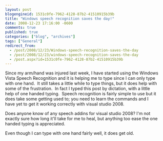 ```yaml
---
layout: post
blogengineid: 1531c0fe-7962-4128-87b2-41510915b39b
title: "Windows speech recognition saves the day!"
date: 2008-12-23 17:16:00 -0600
comments: true
published: true
categories: ["blog", "archives"]
tags: ["General"]
redirect_from: 
  - /post/2008/12/23/Windows-speech-recognition-saves-the-day
  - /post/2008/12/23/windows-speech-recognition-saves-the-day
  - /post.aspx?id=1531c0fe-7962-4128-87b2-41510915b39b
---
```

<!-- more -->
<p>
Since my arm/hand was injured last week, I have started using the Windows Vista Speech Recognition and it is helping me to type since I can only type with one hand.&nbsp; It still takes a little while to type things, but it does help with some of the frustration.&nbsp; In fact I typed this post by dictation, with a little help of one handed typing.&nbsp; Speech recognition is fairly simple to use but it does take some getting used to; you need to learn the commands and I have yet to get it working correctly with visual studio 2008.
</p>
<p>
Does anyone know of any speech addins for visual studio 2008? I&#39;m not exactly sure how long it&#39;ll take for me to heal, but anything too ease the one handed typing is appreciated.
</p>
<p>
Even though I can type with one hand fairly well, it does get old. 
</p>
